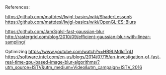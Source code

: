 References:

https://github.com/mattdesl/lwjgl-basics/wiki/ShaderLesson5
https://github.com/mattdesl/lwjgl-basics/wiki/OpenGL-ES-Blurs

https://github.com/Jam3/glsl-fast-gaussian-blur
http://rastergrid.com/blog/2010/09/efficient-gaussian-blur-with-linear-sampling/

Optimizing
https://www.youtube.com/watch?v=HB9LMdldTqU
https://software.intel.com/en-us/blogs/2014/07/15/an-investigation-of-fast-real-time-gpu-based-image-blur-algorithms/?utm_source=ISTV&utm_medium=Video&utm_campaign=ISTV_2016
